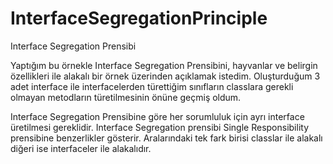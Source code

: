 # InterfaceSegregationPrinciple

Interface Segregation Prensibi 

Yaptığım bu örnekle Interface Segregation Prensibini, hayvanlar ve belirgin özellikleri ile alakalı bir örnek üzerinden açıklamak istedim. 
Oluşturduğum 3 adet interface ile interfacelerden türettiğim sınıfların classlara gerekli olmayan metodların türetilmesinin önüne geçmiş oldum. 

Interface Segregation Prensibine göre her sorumluluk için ayrı interface üretilmesi gereklidir. 
Interface Segregation prensibi Single Responsibility prensibine benzerlikler gösterir. Aralarındaki tek fark birisi classlar ile alakalı diğeri ise interfaceler ile alakalıdır. 
